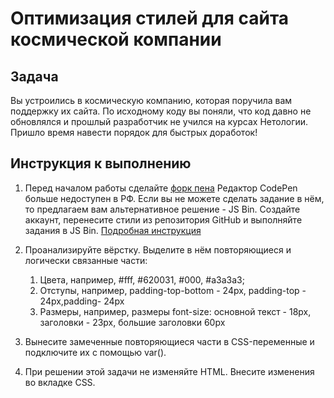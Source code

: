 # Оптимизация стилей для сайта космической компании

## Задача

Вы устроились в космическую компанию, которая поручила вам поддержку их сайта. По исходному коду вы поняли, что код давно не обновлялся и прошлый разработчик не учился на курсах Нетологии. Пришло время навести порядок для быстрых доработок!

## Инструкция к выполнению

1. Перед началом работы сделайте [форк пена](https://codepen.io/Netology/pen/mdQeZmY)
Редактор CodePen больше недоступен в РФ. Если вы не можете сделать задание в нём, то предлагаем вам альтернативное решение - JS Bin. Создайте аккаунт, перенесите стили из репозитория GitHub и выполняйте задания в JS Bin. [Подробная инструкция](https://github.com/netology-code/guides/tree/master/jsbin)

2. Проанализируйте вёрстку. Выделите в нём повторяющиеся и логически связанные части:
   1. Цвета, например, #fff, #620031, #000, #a3a3a3;
   2. Отступы, например, padding-top-bottom - 24px, padding-top - 24px,padding- 24px
   3. Размеры, например, размеры font-size: основной текст - 18px, заголовки - 23px, большие заголовки 60px
3. Вынесите замеченные повторяющиеся части в CSS-переменные и подключите их с помощью var().
4. При решении этой задачи не изменяйте HTML. Внесите изменения во вкладке CSS.
